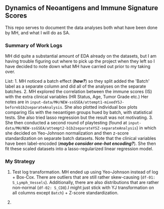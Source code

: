 ## Dynamics of Neoantigens and Immune Signature Scores

This repo serves to document the data analyses both what have been done by MH, and what I will do as SA. 

### Summary of Work Logs
MH did quite a substantial amount of EDA already on the datasets, but I am having trouble figuring out where to pick up the project when they left so I have decided to note down what MH have carried out prior to my taking over.

List:
    1. MH noticed a batch effect (***how?***) so they split added the 'Batch' label as a separate column and did all of the analyses on the separate batches.
    2. MH explored the correlation between the immune scores (IS) with the extra clinical variables (HR Status, Age, Tumor Grade etc.) Her notes are in `input-data/MH/NEW-ssGSEA/attempt1-mixedYSJ-beforeb1b2separateAnalysis`. She also plotted individual box plots comparing ISs with the neoantigen groups hued by batch, with statistical tests. She also tried lasso regression but the result was not motivating.
    3. She then conducted a second round of playtesting (found at `input-data/MH/NEW-ssGSEA/attempt2-b1b2separateYSZ-separateAnalysis`) in which she decided on Yeo-Johnson normalization and then z-score standardization on separate batch datasets. Note that the clinical variables have been label-encoded (***maybe consider one-hot encoding?***). She then fit these scaled datasets into a lasso-regularized linear regression model.



### My Strategy

1. Test log transformation. MH ended up using Yeo-Johnson instead of log + Box-Cox. There are outliers that are still rather skew-causing (`df-01: S_Lymph_Vessels`). Additionally, there are also distributions that are rather non-normal (`df-02: S_CD8`).I might just stick with YJ transformation on all columns except `Batch`) + Z-score standardization.

2. 
